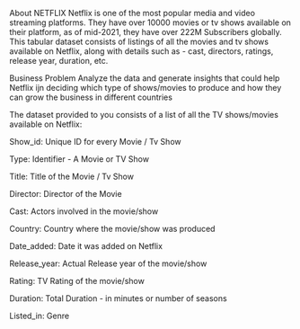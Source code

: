 About NETFLIX
Netflix is one of the most popular media and video streaming platforms. They have over 10000 movies or tv shows available on their platform, as of mid-2021, they have over 222M Subscribers globally. This tabular dataset consists of listings of all the movies and tv shows available on Netflix, along with details such as - cast, directors, ratings, release year, duration, etc.

Business Problem
Analyze the data and generate insights that could help Netflix ijn deciding which type of shows/movies to produce and how they can grow the business in different countries

The dataset provided to you consists of a list of all the TV shows/movies available on Netflix:

Show_id: Unique ID for every Movie / Tv Show

Type: Identifier - A Movie or TV Show

Title: Title of the Movie / Tv Show

Director: Director of the Movie

Cast: Actors involved in the movie/show

Country: Country where the movie/show was produced

Date_added: Date it was added on Netflix

Release_year: Actual Release year of the movie/show

Rating: TV Rating of the movie/show

Duration: Total Duration - in minutes or number of seasons

Listed_in: Genre

